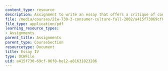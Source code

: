 ```yaml
---
content_type: resource
description: Assignment to write an essay that offers a critique of consumer culture.
file: /media/courses/21w-730-3-consumer-culture-fall-2002/a415f73069cf06f8be12a81631823206_essay_iv.pdf
file_type: application/pdf
learning_resource_types:
- Assignments
parent_title: Assignments
parent_type: CourseSection
resourcetype: Document
title: Essay IV
type: OCWFile
uid: a415f730-69cf-06f8-be12-a81631823206
---
```

